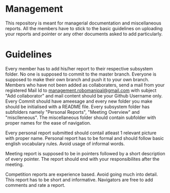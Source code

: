 # Management
This repository is meant for managerial documentation and miscellaneous reports. All the members have to stick to the basic guidelines on uploading your reports and pointer or any other documents asked to add particularly.
# Guidelines 
Every member has to add his/her report to their respective subsystem folder. No one is supposed to commit to the master branch. Everyone is supposed to make their own branch and push it to your own branch. Members who have not been added as collaboraters, send a mail from your registered Mail Id to management.robomanipal@gmail.com with subject "Add collaborator" and mail content should be your Github Username only.  Every Commit should have ameesage and every new folder you make should be initialised with a README file.
Every subsystem folder has subfolders namely "Personal Reports", "Meeting Overview" and "misclleneous". The miscellaneous folder should contain subfolder with proper names for the ease of navigation. 

Every personal report submitted should contail atleast 1 relevant picture with proper name. Personal report has to be formal and should follow basic english vocabulary rules. Avoid usage of informal words.   

Meeting report is supposed to be in pointers followed by a short description of every pointer. The report should end with your responsibilites after the meeting.

Competition reports are experience based. Avoid going much into detail. This report has to be short and informative.
Navigators are free to add comments and rate a report.  
